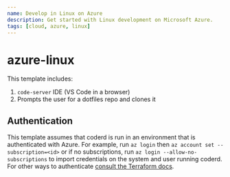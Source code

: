 ```yaml
---
name: Develop in Linux on Azure
description: Get started with Linux development on Microsoft Azure.
tags: [cloud, azure, linux]
---
```


# azure-linux

This template includes:
1. `code-server` IDE (VS Code in a browser)
1. Prompts the user for a dotfiles repo and clones it

## Authentication

This template assumes that coderd is run in an environment that is authenticated
with Azure. For example, run `az login` then `az account set
--subscription=<id>` or if no subscriptions, run `az login
--allow-no-subscriptions` to import credentials on the system and user running
coderd.  For other ways to authenticate [consult the Terraform
docs](https://registry.terraform.io/providers/hashicorp/azurerm/latest/docs#authenticating-to-azure).
